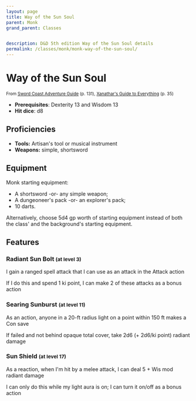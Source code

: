 ```yaml
---
layout: page
title: Way of the Sun Soul
parent: Monk
grand_parent: Classes


description: D&D 5th edition Way of the Sun Soul details
permalink: /classes/monk/monk-way-of-the-sun-soul/
---
```


# Way of the Sun Soul

<small>From <a target="_blank" href="https://dnd.wizards.com/products/tabletop-games/rpg-products/sc-adventurers-guide">Sword Coast Adventure Guide</a> (p. 131), <a target="_blank" href="https://dnd.wizards.com/products/tabletop-games/rpg-products/xanathars-guide-everything">Xanathar's Guide to Everything</a> (p. 35)</small>

- **Prerequisites**: Dexterity 13 and Wisdom 13
- **Hit dice**: d8

## Proficiencies

- **Tools:** Artisan's tool or musical instrument
- **Weapons:** simple, shortsword

## Equipment


Monk starting equipment:

- A shortsword -or- any simple weapon;
- A dungeoneer's pack -or- an explorer's pack;
- 10 darts.

Alternatively, choose 5d4 gp worth of starting equipment instead of both the class' and the background's starting equipment.


## Features

### Radiant Sun Bolt <small>(at level 3)</small>


I gain a ranged spell attack that I can use as an attack in the Attack action

If I do this and spend 1 ki point, I can make 2 of these attacks as a bonus action



### Searing Sunburst <small>(at level 11)</small>


As an action, anyone in a 20-ft radius light on a point within 150 ft makes a Con save

If failed and not behind opaque total cover, take 2d6 (+ 2d6/ki point) radiant damage



### Sun Shield <small>(at level 17)</small>


As a reaction, when I'm hit by a melee attack, I can deal 5 + Wis mod radiant damage

I can only do this while my light aura is on; I can turn it on/off as a bonus action


